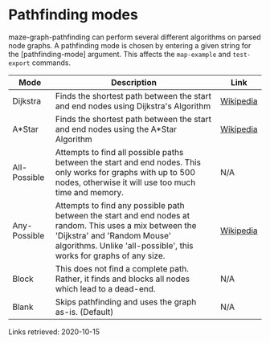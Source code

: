 # Pathfinding modes
maze-graph-pathfinding can perform several different algorithms on parsed node graphs. A pathfinding mode is chosen by entering a given string for the [pathfinding-mode] argument. This affects the `map-example` and `test-export` commands.

| Mode | Description | Link
| --- | --- | --- |
| Dijkstra | Finds the shortest path between the start and end nodes using Dijkstra's Algorithm | [Wikipedia](https://en.wikipedia.org/wiki/Dijkstra%27s_algorithm) |
| A*Star | Finds the shortest path between the start and end nodes using the A*Star Algorithm | [Wikipedia](https://en.wikipedia.org/wiki/A*_search_algorithm) |
| All-Possible | Attempts to find all possible paths between the start and end nodes. This only works for graphs with up to 500 nodes, otherwise it will use too much time and memory. | N/A |
| Any-Possible | Attempts to find any possible path between the start and end nodes at random. This uses a mix between the 'Dijkstra' and 'Random Mouse' algorithms. Unlike 'all-possible', this works for graphs of any size. | [Wikipedia](https://en.wikipedia.org/wiki/Maze_solving_algorithm#Random_mouse_algorithm) |
| Block | This does not find a complete path. Rather, it finds and blocks all nodes which lead to a dead-end. | N/A |
| Blank | Skips pathfinding and uses the graph as-is. (Default) | N/A |

Links retrieved: 2020-10-15